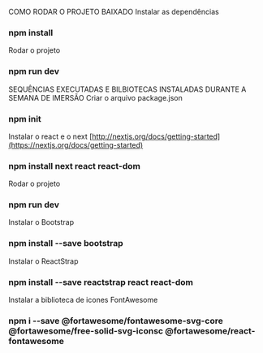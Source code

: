 COMO RODAR O PROJETO BAIXADO
Instalar as dependências
### npm install

Rodar o projeto
### npm run dev

SEQUÊNCIAS EXECUTADAS E BILBIOTECAS INSTALADAS DURANTE A SEMANA DE IMERSÃO
Criar o arquivo package.json
### npm init

Instalar o react e o next [http://nextjs.org/docs/getting-started](https://nextjs.org/docs/getting-started)
### npm install next react react-dom

Rodar o projeto
### npm run dev

Instalar o Bootstrap
### npm install --save bootstrap

Instalar o ReactStrap
### npm install --save reactstrap react react-dom

Instalar a biblioteca de icones FontAwesome
### npm i --save @fortawesome/fontawesome-svg-core @fortawesome/free-solid-svg-iconsc @fortawesome/react-fontawesome